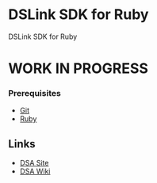 # DSLink SDK for Ruby 

DSLink SDK for Ruby

# WORK IN PROGRESS

### Prerequisites

- [Git](https://git-scm.com/downloads)
- [Ruby](https://www.ruby-lang.org/en/downloads/)

## Links

- [DSA Site](http://iot-dsa.org/)
- [DSA Wiki](https://github.com/IOT-DSA/docs/wiki)
